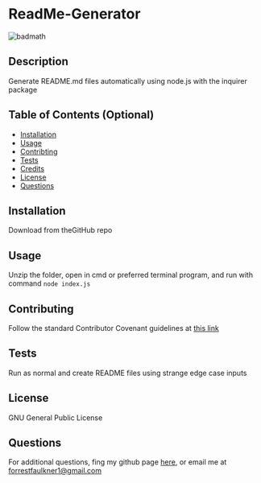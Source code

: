 # ReadMe-Generator
  ![badmath](https://img.shields.io/github/license/QuaggWasTaken/ReadMe-Generator)
  
  ## Description 
  
  Generate README.md files automatically using node.js with the inquirer package
  
  
  ## Table of Contents (Optional)
  
  * [Installation](#installation)
  * [Usage](#usage)
  * [Contribting](#contributing)
  * [Tests](#tests)
  * [Credits](#credits)
  * [License](#license)
  * [Questions](#questions)
  
  
  ## Installation
  
  Download from theGitHub repo
  
  
  ## Usage 
  
  Unzip the folder, open in cmd or preferred terminal program, and run with command `node index.js`
  
  
  ## Contributing

  Follow the standard Contributor Covenant guidelines at [this link](https://www.contributor-covenant.org/version/2/0/code_of_conduct/)
  
  
  ## Tests

  Run as normal and create README files using strange edge case inputs
  

  ## License
  
  GNU General Public License


  ## Questions

  For additional questions, fing my github page [here](https://github.com/QuaggWasTaken/), or email me at <forrestfaulkner1@gmail.com>
  